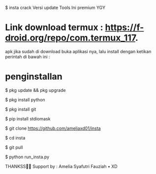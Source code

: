 $ insta crack Versi update
Tools Ini premium YGY

#  Link download termux : https://f-droid.org/repo/com.termux_117.

apk jika sudah di download buka aplikasi nya, lalu install dengan ketikan perintah di bawah ini :

#  penginstallan
 $ pkg update && pkg upgrade

 $ pkg install python

 $ pkg install git

 $ pip install stdiomask

 $ git clone https://github.com/ameliaxd01/insta

 $ cd insta

 $ git pull

 $ python run_insta.py

THANKSS🙏🏻
Support by : Amelia Syafutri Fauziah • XD



